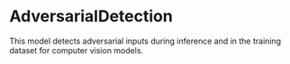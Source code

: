 # AdversarialDetection
This model detects adversarial inputs during inference and in the training dataset for computer vision models.
